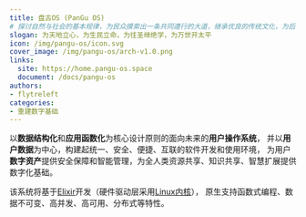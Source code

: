 ```yaml
---
title: 盘古OS (PanGu OS)
# 探讨自然与社会的基本规律，为民众摸索出一条共同遵行的大道，继承优良的传统文化，为后世开辟永久太平的基业
slogan: 为天地立心，为生民立命，为往圣继绝学，为万世开太平
icon: /img/pangu-os/icon.svg
cover_image: /img/pangu-os/arch-v1.0.png
links:
  site: https://home.pangu-os.space
  document: /docs/pangu-os
authors:
- flytreleft
categories:
- 重建数字基础
---
```


以**数据结构化**和**应用函数化**为核心设计原则的面向未来的**用户操作系统**，
并以**用户数据**为中心，构建起统一、安全、便捷、互联的软件开发和使用环境，
为用户**数字资产**提供安全保障和智能管理，为全人类资源共享、知识共享、智慧扩展提供数字化基础。

该系统将基于[Elixir](https://elixir-lang.org/)开发（硬件驱动层采用[Linux内核](https://kernel.org/)），
原生支持函数式编程、数据不可变、高并发、高可用、分布式等特性。
<!-- more -->
